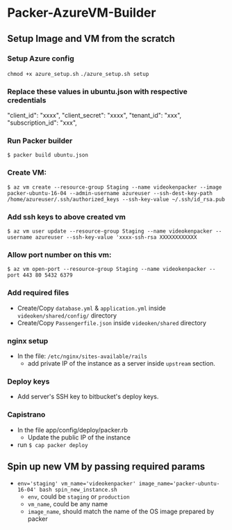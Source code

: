 # Packer-AzureVM-Builder

## Setup Image and VM from the scratch

### Setup Azure config
`chmod +x azure_setup.sh`
`./azure_setup.sh setup`

### Replace these values in ubuntu.json with respective credentials
"client_id": "xxxx",
"client_secret": "xxxx",
"tenant_id": "xxx",
"subscription_id": "xxx",


### Run Packer builder
`$ packer build ubuntu.json`

### Create VM:
`$ az vm create --resource-group Staging --name videokenpacker --image packer-ubuntu-16-04 --admin-username azureuser --ssh-dest-key-path /home/azureuser/.ssh/authorized_keys --ssh-key-value ~/.ssh/id_rsa.pub`

### Add ssh keys to above created vm
`$ az vm user update --resource-group Staging --name videokenpacker --username azureuser --ssh-key-value 'xxxx-ssh-rsa XXXXXXXXXXXX`

### Allow port number on this vm:
`$ az vm open-port --resource-group Staging --name videokenpacker --port 443 80 5432 6379`


### Add required files
* Create/Copy `database.yml` & `application.yml` inside `videoken/shared/config/` directory
* Create/Copy `Passengerfile.json` inside `videoken/shared` directory

### nginx setup
* In the file: `/etc/nginx/sites-available/rails`
  * add private IP of the instance
as a server inside `upstream` section.

### Deploy keys
* Add server's SSH key to bitbucket's deploy keys.

### Capistrano
* In the file app/config/deploy/packer.rb
  * Update the public IP of the instance
* run `$ cap packer deploy`

## Spin up new VM by passing required params
* `env='staging' vm_name='videokenpacker' image_name='packer-ubuntu-16-04' bash spin_new_instance.sh`
  * `env`, could be `staging` or `production`
  * `vm_name`, could be any name
  * `image_name`, should match the name of the OS image prepared by packer
